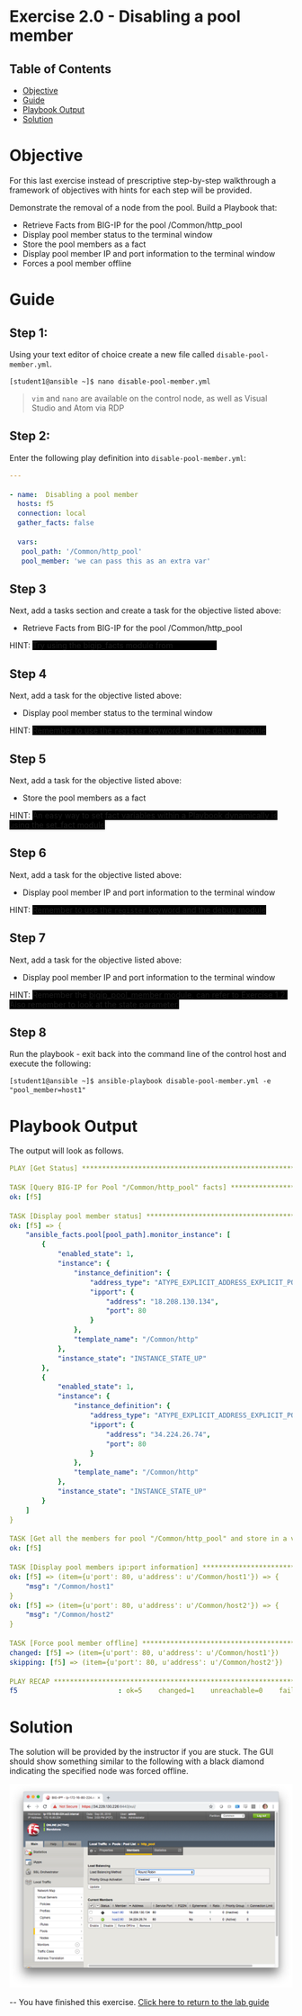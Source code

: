 # Exercise 2.0 - Disabling a pool member

## Table of Contents

- [Objective](#objective)
- [Guide](#guide)
- [Playbook Output](#playbook-output)
- [Solution](#solution)

# Objective

For this last exercise instead of prescriptive step-by-step walkthrough a framework of objectives with hints for each step will be provided.  

Demonstrate the removal of a node from the pool.  Build a Playbook that:
  - Retrieve Facts from BIG-IP for the pool /Common/http_pool
  - Display pool member status to the terminal window
  - Store the pool members as a fact
  - Display pool member IP and port information to the terminal window
  - Forces a pool member offline

# Guide

## Step 1:

Using your text editor of choice create a new file called `disable-pool-member.yml`.

```
[student1@ansible ~]$ nano disable-pool-member.yml
```

>`vim` and `nano` are available on the control node, as well as Visual Studio and Atom via RDP

## Step 2:

Enter the following play definition into `disable-pool-member.yml`:

``` yaml
---

- name:  Disabling a pool member
  hosts: f5
  connection: local
  gather_facts: false

  vars:
   pool_path: '/Common/http_pool'
   pool_member: 'we can pass this as an extra var'
```

## Step 3

Next, add a tasks section and create a task for the objective listed above:

  - Retrieve Facts from BIG-IP for the pool /Common/http_pool

HINT: <span style="background-color: #000000;a: #000000">Try using the bigip_facts module from <a href="../1.1-get-facts" style="color: #000000">Exercise 1.1</a></span>

## Step 4

Next, add a task for the objective listed above:

  - Display pool member status to the terminal window

HINT: <span style="background-color: #000000">
Remember to use the `register` keyword and the [debug module](https://docs.ansible.com/ansible/latest/modules/debug_module.html)</span>

## Step 5

Next, add a task for the objective listed above:

  - Store the pool members as a fact

HINT: <span style="background-color: #000000">
An easy way to set fact variables within a Playbook dynamically is using the [set_fact module](https://docs.ansible.com/ansible/latest/modules/set_fact_module.html)</span>

## Step 6

Next, add a task for the objective listed above:

  - Display pool member IP and port information to the terminal window

HINT: <span style="background-color: #000000">
Remember to use the `register` keyword and the [debug module](https://docs.ansible.com/ansible/latest/modules/debug_module.html)</span>

## Step 7

Next, add a task for the objective listed above:

  - Display pool member IP and port information to the terminal window

HINT: <span style="background-color: #000000">
Remember the [bigip_pool_member module](https://docs.ansible.com/ansible/latest/modules/bigip_pool_member_module.html), can refer to [Exercise 1.2](../1.2-add-node).  Also remember to look at the state parameter.</span>

## Step 8
Run the playbook - exit back into the command line of the control host and execute the following:

```
[student1@ansible ~]$ ansible-playbook disable-pool-member.yml -e "pool_member=host1"
```

# Playbook Output

The output will look as follows.

```yaml
PLAY [Get Status] **************************************************************

TASK [Query BIG-IP for Pool "/Common/http_pool" facts] *************************
ok: [f5]

TASK [Display pool member status] **********************************************
ok: [f5] => {
    "ansible_facts.pool[pool_path].monitor_instance": [
        {
            "enabled_state": 1,
            "instance": {
                "instance_definition": {
                    "address_type": "ATYPE_EXPLICIT_ADDRESS_EXPLICIT_PORT",
                    "ipport": {
                        "address": "18.208.130.134",
                        "port": 80
                    }
                },
                "template_name": "/Common/http"
            },
            "instance_state": "INSTANCE_STATE_UP"
        },
        {
            "enabled_state": 1,
            "instance": {
                "instance_definition": {
                    "address_type": "ATYPE_EXPLICIT_ADDRESS_EXPLICIT_PORT",
                    "ipport": {
                        "address": "34.224.26.74",
                        "port": 80
                    }
                },
                "template_name": "/Common/http"
            },
            "instance_state": "INSTANCE_STATE_UP"
        }
    ]
}

TASK [Get all the members for pool "/Common/http_pool" and store in a variable]
ok: [f5]

TASK [Display pool members ip:port information] ********************************
ok: [f5] => (item={u'port': 80, u'address': u'/Common/host1'}) => {
    "msg": "/Common/host1"
}
ok: [f5] => (item={u'port': 80, u'address': u'/Common/host2'}) => {
    "msg": "/Common/host2"
}

TASK [Force pool member offline] ***********************************************
changed: [f5] => (item={u'port': 80, u'address': u'/Common/host1'})
skipping: [f5] => (item={u'port': 80, u'address': u'/Common/host2'})

PLAY RECAP *********************************************************************
f5                         : ok=5    changed=1    unreachable=0    failed=0
```

# Solution
The solution will be provided by the instructor if you are stuck.  The GUI should show something similar to the following with a black diamond indicating the specified node was forced offline.

![f5bigip-gui](f5bigip-gui.png)

--
You have finished this exercise.  [Click here to return to the lab guide](../README.md)
